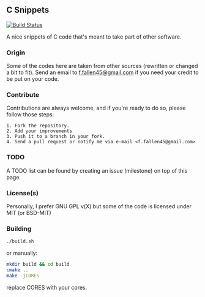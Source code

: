 ## C Snippets

[![Build Status](https://secure.travis-ci.org/otfallen/csnippets.png?branch=master)](http://travis-ci.org/otfallen/csnippets)

A nice snippets of C code that's meant to take part of other software.

### Origin

Some of the codes here are taken from other sources (rewritten or changed a bit to fit).
Send an email to <f.fallen45@gmail.com>  if you need your credit to be put on your code.

### Contribute

Contributions are always welcome, and if you're ready to do so, please follow those steps:

    1. Fork the repository.
    2. Add your improvements
    3. Push it to a branch in your fork.
    4. Send a pull request or notify me via e-mail <f.fallen45@gmail.com>

### TODO

A TODO list can be found by creating an issue (milestone) on top of this page.

### License(s)

Personally, I prefer GNU GPL v(X) but some of the code is licensed under MIT (or BSD-MIT)

### Building

```sh
./build.sh
```
or manually:
```sh
mkdir build && cd build
cmake ..
make -jCORES
```
replace CORES with your cores.

